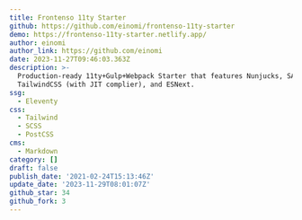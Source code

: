 ```yaml
---
title: Frontenso 11ty Starter
github: https://github.com/einomi/frontenso-11ty-starter
demo: https://frontenso-11ty-starter.netlify.app/
author: einomi
author_link: https://github.com/einomi
date: 2023-11-27T09:46:03.363Z
description: >-
  Production-ready 11ty+Gulp+Webpack Starter that features Nunjucks, SASS,
  TailwindCSS (with JIT complier), and ESNext.
ssg:
  - Eleventy
css:
  - Tailwind
  - SCSS
  - PostCSS
cms:
  - Markdown
category: []
draft: false
publish_date: '2021-02-24T15:13:46Z'
update_date: '2023-11-29T08:01:07Z'
github_star: 34
github_fork: 3
---
```

